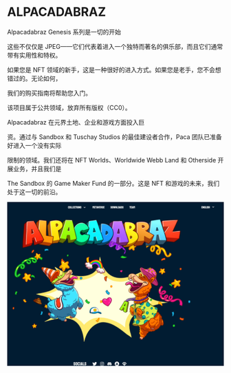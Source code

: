 # ALPACADABRAZ

Alpacadabraz Genesis 系列是一切的开始

这些不仅仅是 JPEG——它们代表着进入一个独特而著名的俱乐部，而且它们通常带有实用性和特权。

如果您是 NFT 领域的新手，这是一种很好的进入方式。如果您是老手，您不会想错过的。无论如何，

我们的购买指南将帮助您入门。

该项目属于公共领域，放弃所有版权（CC0）。



Alpacadabraz 在元界土地、企业和游戏方面投入巨

资。通过与 Sandbox 和 Tuschay Studios 的最佳建设者合作，Paca 团队已准备好进入一个没有实际

限制的领域。我们还将在 NFT Worlds、Worldwide Webb Land 和 Otherside 开展业务，并且我们是 

The Sandbox 的 Game Maker Fund 的一部分。这是 NFT 和游戏的未来，我们处于这一切的前沿。

![NFT](3555.PNG)
